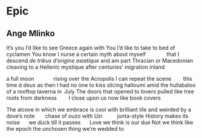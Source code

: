 # Epic
## Ange Mlinko
It’s you I’d like to see Greece again with
You I’d like to take to bed of cyclamen
You know I nurse a certain myth
about myself              that I descend
 _de tribus d’origine asiatique_
and am part Thracian or Macedonian
cleaving to a Hellenic mystique
after centuries’ migration inland

a full moon             rising over the Acropolis
I can repeat the scene        this time _à deux_
as then I had no one to kiss
slicing halloumi amid the hullabaloo
of a rooftop taverna in   July
The doors that opened to lovers
pulled like tree roots from darkness        I
close upon us now like book covers

The alcove in which we embrace
is cool with brilliant tile
and weirded by a dove’s note       chase
of ouzo with Uzi          junta-style
History makes its noise      we duck
till it passes      Love we think is our due
Not we think like the epoch
the unchosen thing we’re wedded to